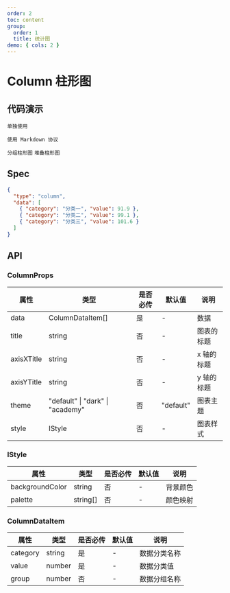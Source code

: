 ```yaml
---
order: 2
toc: content
group:
  order: 1
  title: 统计图
demo: { cols: 2 }
---
```


# Column 柱形图

## 代码演示

<code src="./demos/common">单独使用</code>

<code src="./demos/markdown">使用 Markdown 协议</code>

<code src="./demos/group" description="在 data 中传入额外的字段，并且设置 group 为 true">分组柱形图</code>
<code src="./demos/stack" description="在 data 中传入额外的字段，并且设置 stack 为 true">堆叠柱形图 </code>

## Spec

```json
{
  "type": "column",
  "data": [
    { "category": "分类一", "value": 91.9 },
    { "category": "分类二", "value": 99.1 },
    { "category": "分类三", "value": 101.6 }
  ]
}
```

## API

### ColumnProps

| 属性       | 类型                                     | 是否必传 | 默认值    | 说明       |
| ---------- | ---------------------------------------- | -------- | --------- | ---------- |
| data       | ColumnDataItem[]                         | 是       | -         | 数据       |
| title      | string                                   | 否       | -         | 图表的标题 |
| axisXTitle | string                                   | 否       | -         | x 轴的标题 |
| axisYTitle | string                                   | 否       | -         | y 轴的标题 |
| theme      | "default" &#124; "dark" &#124; "academy" | 否       | "default" | 图表主题   |
| style      | IStyle                                   | 否       | -         | 图表样式   |

### IStyle

| 属性            | 类型     | 是否必传 | 默认值 | 说明     |
| --------------- | -------- | -------- | ------ | -------- |
| backgroundColor | string   | 否       | -      | 背景颜色 |
| palette         | string[] | 否       | -      | 颜色映射 |

### ColumnDataItem

| 属性     | 类型   | 是否必传 | 默认值 | 说明         |
| -------- | ------ | -------- | ------ | ------------ |
| category | string | 是       | -      | 数据分类名称 |
| value    | number | 是       | -      | 数据分类值   |
| group    | number | 否       | -      | 数据分组名称 |

